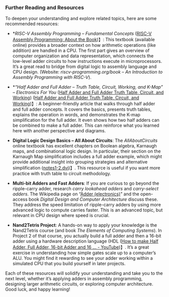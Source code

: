 ### Further Reading and Resources  
To deepen your understanding and explore related topics, here are some recommended resources:

- **RISC-V Assembly Programming – *Fundamental Concepts** ([RISC-V Assembly Programming: About the Book](https://riscv-programming.org/book.html#:~:text=The%20first%20part%2C%20,concepts%20introduced%20in%20this%20part))】: This textbook (available online) provides a broader context on how arithmetic operations (like addition) are handled in a CPU. The first part gives an overview of computer organization and data representation, which connects the low-level adder circuits to how instructions execute in microprocessors. It’s a great read to bridge from digital logic to assembly language and CPU design. (Website: *riscv-programming.org/book* – *An Introduction to Assembly Programming with RISC-V*).

- **“Half Adder and Full Adder – Truth Table, Circuit, Working, and K-Map” – Electronics For You* ([Half Adder and Full Adder Truth Table, Circuit, and Working](https://www.electronicsforu.com/technology-trends/learn-electronics/half-adder-full-adder-truth-table-circuit-working-kmap#:~:text=Full%20Adder)) ([Half Adder and Full Adder Truth Table, Circuit, and Working](https://www.electronicsforu.com/technology-trends/learn-electronics/half-adder-full-adder-truth-table-circuit-working-kmap#:~:text=))】: A beginner-friendly article that walks through half adder and full adder concepts. It covers the basics, presents truth tables, explains the operation in words, and demonstrates the K-map simplification for the full adder. It even shows how two half adders can be combined to make a full adder. This can reinforce what you learned here with another perspective and diagrams.

- **Digital Logic Design Basics – All About Circuits**: The *AllAboutCircuits* online textbook has excellent chapters on Boolean algebra, Karnaugh maps, and combinational logic design. In particular, their section on the Karnaugh Map simplification includes a full adder example, which might provide additional insight into grouping strategies and alternative simplification ([notes1-2.dvi](https://www.classe.cornell.edu/~ib38/teaching/p360/lectures/wk09/l25/notes2.pdf#:~:text=This%20yields%20Couti%20%3D%20aibi,can%20be%205%20bits%2C%20where))】. This resource is useful if you want more practice with truth table to circuit methodology.

- **Multi-bit Adders and Fast Adders**: If you are curious to go beyond the ripple-carry adder, research *carry lookahead adders* and *carry-select adders*. The Wikipedia page on “[Adder (electronics)](https://en.wikipedia.org/wiki/Adder_(electronics))” and the open-access book *Digital Design and Computer Architecture* discuss these. They address the speed limitation of ripple-carry adders by using more advanced logic to compute carries faster. This is an advanced topic, but relevant in CPU design where speed is crucial.

- **Nand2Tetris Project**: A hands-on way to apply your knowledge is the Nand2Tetris course (and book *The Elements of Computing Systems*). In Project 2 of that course, you actually build a full adder and then a 16-bit adder using a hardware description language (HDL ([How to make Half Adder, Full Adder, 16-bit Adder and 16 ... - YouTube](https://www.youtube.com/watch?v=KT7mukuxKCE#:~:text=How%20to%20make%20Half%20Adder%2C,HalfAdder%2C%20FullAdder%2C%20Add16%2C%20Inc16))】. It’s a great exercise in understanding how simple gates scale up to a computer’s ALU. You might find it rewarding to see your adder working within a simulated CPU that you build yourself in later projects.

Each of these resources will solidify your understanding and take you to the next level, whether it’s applying adders in assembly programming, designing larger arithmetic circuits, or exploring computer architecture. Good luck, and happy learning!
